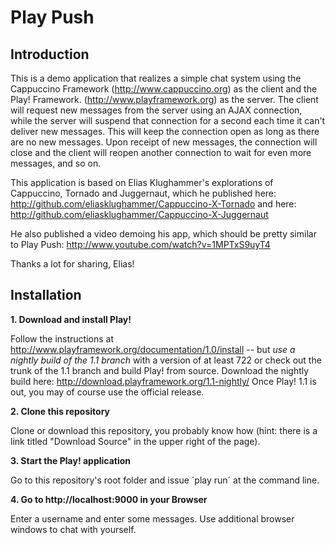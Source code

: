 Play Push
==========

## Introduction

This is a demo application that realizes a simple chat system using the Cappuccino Framework (http://www.cappuccino.org) as the client and the Play! Framework. (http://www.playframework.org) as the server. The client will request new messages from the server using an AJAX connection, while the server will suspend that 
connection for a second each time it can't deliver new messages. This will keep the connection open as long as there are no new messages. Upon receipt of new messages, 
the connection will close and the client will reopen another connection to wait for even more messages, and so on. 

This application is based on Elias Klughammer's explorations of Cappuccino, Tornado and Juggernaut, which he published here: http://github.com/eliasklughammer/Cappuccino-X-Tornado and here: http://github.com/eliasklughammer/Cappuccino-X-Juggernaut 

He also published a video demoing his app, which should be pretty similar to Play Push: http://www.youtube.com/watch?v=1MPTxS9uyT4

Thanks a lot for sharing, Elias! 

## Installation

__1. Download and install Play!__

Follow the instructions at http://www.playframework.org/documentation/1.0/install -- but *use a nightly build of the 1.1 branch* with a version of at least 722 or check out the trunk of the 1.1 branch and build Play! from source. Download the nightly build here: http://download.playframework.org/1.1-nightly/ Once Play! 1.1 is out, you may of course use the official release. 

__2. Clone this repository__

Clone or download this repository, you probably know how (hint: there is a link titled "Download Source" in the upper right of the page). 

__3. Start the Play! application__

Go to this repository's root folder and issue ´play run´ at the command line. 

__4. Go to http://localhost:9000 in your Browser__

Enter a username and enter some messages. Use additional browser windows to chat with yourself. 
